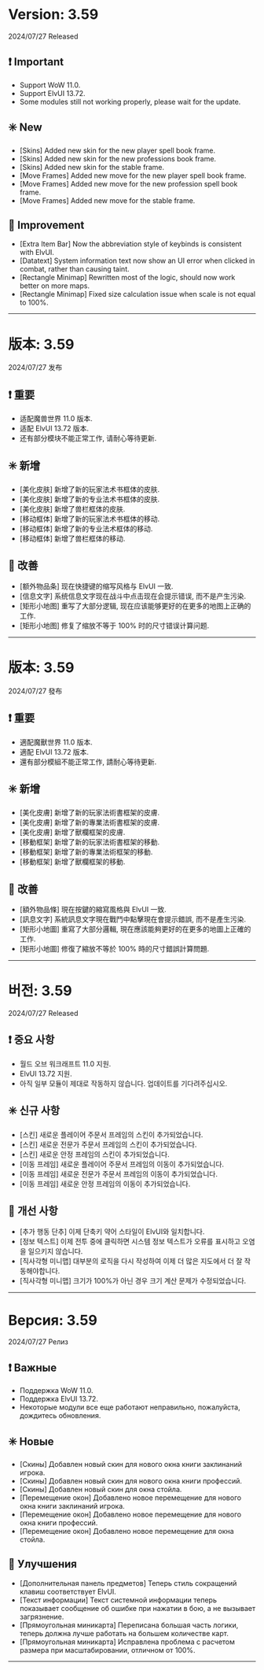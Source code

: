 # Version: 3.59
2024/07/27 Released
## ❗ Important
- Support WoW 11.0.
- Support ElvUI 13.72.
- Some modules still not working properly, please wait for the update.
## ✳️ New
- [Skins] Added new skin for the new player spell book frame.
- [Skins] Added new skin for the new professions book frame.
- [Skins] Added new skin for the stable frame.
- [Move Frames] Added new move for the new player spell book frame.
- [Move Frames] Added new move for the new profession spell book frame.
- [Move Frames] Added new move for the stable frame.
## 💪 Improvement
- [Extra Item Bar] Now the abbreviation style of keybinds is consistent with ElvUI.
- [Datatext] System information text now show an UI error when clicked in combat, rather than causing taint.
- [Rectangle Minimap] Rewritten most of the logic, should now work better on more maps.
- [Rectangle Minimap] Fixed size calculation issue when scale is not equal to 100%.

------
# 版本: 3.59
2024/07/27 发布
## ❗ 重要
- 适配魔兽世界 11.0 版本.
- 适配 ElvUI 13.72 版本.
- 还有部分模块不能正常工作, 请耐心等待更新.
## ✳️ 新增
- [美化皮肤] 新增了新的玩家法术书框体的皮肤.
- [美化皮肤] 新增了新的专业法术书框体的皮肤.
- [美化皮肤] 新增了兽栏框体的皮肤.
- [移动框体] 新增了新的玩家法术书框体的移动.
- [移动框体] 新增了新的专业法术框体的移动.
- [移动框体] 新增了兽栏框体的移动.
## 💪 改善
- [额外物品条] 现在快捷键的缩写风格与 ElvUI 一致.
- [信息文字] 系统信息文字现在战斗中点击现在会提示错误, 而不是产生污染.
- [矩形小地图] 重写了大部分逻辑, 现在应该能够更好的在更多的地图上正确的工作.
- [矩形小地图] 修复了缩放不等于 100% 时的尺寸错误计算问题.

------
# 版本: 3.59
2024/07/27 發布
## ❗ 重要
- 適配魔獸世界 11.0 版本.
- 適配 ElvUI 13.72 版本.
- 還有部分模組不能正常工作, 請耐心等待更新.
## ✳️ 新增
- [美化皮膚] 新增了新的玩家法術書框架的皮膚.
- [美化皮膚] 新增了新的專業法術書框架的皮膚.
- [美化皮膚] 新增了獸欄框架的皮膚.
- [移動框架] 新增了新的玩家法術書框架的移動.
- [移動框架] 新增了新的專業法術框架的移動.
- [移動框架] 新增了獸欄框架的移動.
## 💪 改善
- [額外物品條] 現在按鍵的縮寫風格與 ElvUI 一致.
- [訊息文字] 系統訊息文字現在戰鬥中點擊現在會提示錯誤, 而不是產生污染.
- [矩形小地圖] 重寫了大部分邏輯, 現在應該能夠更好的在更多的地圖上正確的工作.
- [矩形小地圖] 修復了縮放不等於 100% 時的尺寸錯誤計算問題.

------
# 버전: 3.59
2024/07/27 Released
## ❗ 중요 사항
- 월드 오브 워크래프트 11.0 지원.
- ElvUI 13.72 지원.
- 아직 일부 모듈이 제대로 작동하지 않습니다. 업데이트를 기다려주십시오.
## ✳️ 신규 사항
- [스킨] 새로운 플레이어 주문서 프레임의 스킨이 추가되었습니다.
- [스킨] 새로운 전문가 주문서 프레임의 스킨이 추가되었습니다.
- [스킨] 새로운 안정 프레임의 스킨이 추가되었습니다.
- [이동 프레임] 새로운 플레이어 주문서 프레임의 이동이 추가되었습니다.
- [이동 프레임] 새로운 전문가 주문서 프레임의 이동이 추가되었습니다.
- [이동 프레임] 새로운 안정 프레임의 이동이 추가되었습니다.
## 💪 개선 사항
- [추가 행동 단추] 이제 단축키 약어 스타일이 ElvUI와 일치합니다.
- [정보 텍스트] 이제 전투 중에 클릭하면 시스템 정보 텍스트가 오류를 표시하고 오염을 일으키지 않습니다.
- [직사각형 미니맵] 대부분의 로직을 다시 작성하여 이제 더 많은 지도에서 더 잘 작동해야합니다.
- [직사각형 미니맵] 크기가 100%가 아닌 경우 크기 계산 문제가 수정되었습니다.

------
# Версия: 3.59
2024/07/27 Релиз
## ❗ Важные
- Поддержка WoW 11.0.
- Поддержка ElvUI 13.72.
- Некоторые модули все еще работают неправильно, пожалуйста, дождитесь обновления.
## ✳️ Новые
- [Скины] Добавлен новый скин для нового окна книги заклинаний игрока.
- [Скины] Добавлен новый скин для нового окна книги профессий.
- [Скины] Добавлен новый скин для окна стойла.
- [Перемещение окон] Добавлено новое перемещение для нового окна книги заклинаний игрока.
- [Перемещение окон] Добавлено новое перемещение для нового окна книги профессий.
- [Перемещение окон] Добавлено новое перемещение для окна стойла.
## 💪 Улучшения
- [Дополнительная панель предметов] Теперь стиль сокращений клавиш соответствует ElvUI.
- [Текст информации] Текст системной информации теперь показывает сообщение об ошибке при нажатии в бою, а не вызывает загрязнение.
- [Прямоугольная миникарта] Переписана большая часть логики, теперь должна лучше работать на большем количестве карт.
- [Прямоугольная миникарта] Исправлена проблема с расчетом размера при масштабировании, отличном от 100%.

------
